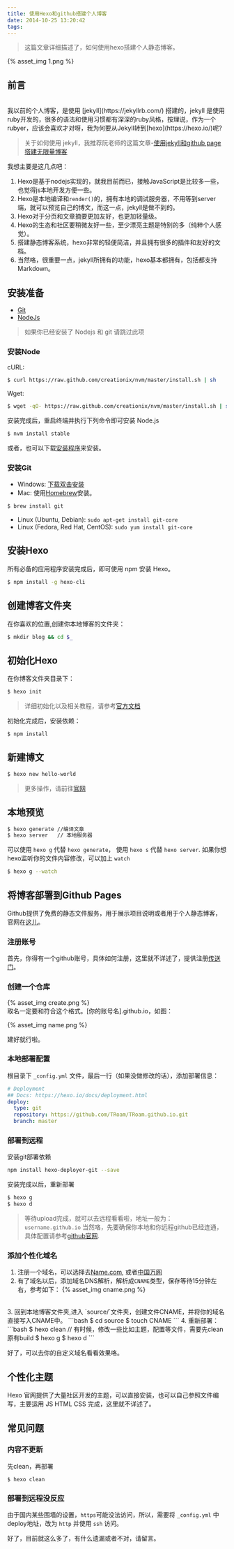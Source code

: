 ```yaml
---
title: 使用Hexo和github搭建个人博客
date: 2014-10-25 13:20:42
tags:
---
```


> 这篇文章详细描述了，如何使用hexo搭建个人静态博客。

{% asset_img 1.png %}
<br />


## 前言
<br />
我以前的个人博客，是使用 [jekyll](https://jekyllrb.com/) 搭建的，jekyll 是使用ruby开发的，很多的语法和使用习惯都有深深的ruby风格，按理说，作为一个rubyer，应该会喜欢才对呀，我为何要从Jekyll转到[hexo](https://hexo.io/)呢?

> 关于如何使用 jekyll，我推荐阮老师的这篇文章-[使用jekyll和github page 搭建无限量博客](http://www.ruanyifeng.com/blog/2012/08/blogging_with_jekyll.html)

我想主要是这几点吧：

1. Hexo是基于nodejs实现的，就我目前而已，接触JavaScript是比较多一些，也觉得js本地开发方便一些。
2. Hexo是本地编译和`render()`的，拥有本地的调试服务器，不用等到server端，就可以预览自己的博文，而这一点，jekyll是做不到的。
3. Hexo对于分页和文章摘要更加友好，也更加轻量级。
4. Hexo的生态和社区要稍微友好一些，至少漂亮主题是特别的多（纯粹个人感觉）。
5. 搭建静态博客系统，hexo非常的轻便简洁，并且拥有很多的插件和友好的文档。
5. 当然咯，很重要一点，jekyll所拥有的功能，hexo基本都拥有，包括都支持Markdown。

<!-- more -->

## 安装准备

- [Git](https://git-scm.com/)
- [NodeJs](http://nodejs.org/)


> 如果你已经安装了 Nodejs 和 git 请跳过此项

### 安装Node
cURL:

```bash
$ curl https://raw.github.com/creationix/nvm/master/install.sh | sh
```

Wget:

```bash
$ wget -qO- https://raw.github.com/creationix/nvm/master/install.sh | sh
```

安装完成后，重启终端并执行下列命令即可安装 Node.js

```bash
$ nvm install stable
```

或者，也可以下载[安装程序](https://nodejs.org/en/)来安装。

### 安装Git

- Windows: [下载双击安装](https://git-scm.com/download/win)
- Mac: 使用[Homebrew](http://mxcl.github.com/homebrew/)安装。
```bash
$ brew install git
```
- Linux (Ubuntu, Debian): `sudo apt-get install git-core`
- Linux (Fedora, Red Hat, CentOS): `sudo yum install git-core`


## 安装Hexo


所有必备的应用程序安装完成后，即可使用 npm 安装 Hexo。

```bash
$ npm install -g hexo-cli
```

## 创建博客文件夹

在你喜欢的位置,创建你本地博客的文件夹：

```bash
$ mkdir blog && cd $_
```

## 初始化Hexo

在你博客文件夹目录下：

```bash
$ hexo init
```

> 详细初始化以及相关教程，请参考[官方文档](https://hexo.io/docs/configuration.html)

初始化完成后，安装依赖：

```bash
$ npm install
```

## 新建博文

```bash
$ hexo new hello-world
```

> 更多操作，请前往[官网](https://hexo.io/docs/writing.html)

## 本地预览

```bash
$ hexo generate //编译文章
$ hexo server   // 本地服务器
```

可以使用 `hexo g` 代替 `hexo generate`， 使用 `hexo s` 代替 `hexo server`. 如果你想hexo监听你的文件内容修改，可以加上 `watch`

```bash
$ hexo g --watch
```

## 将博客部署到Github Pages

Github提供了免费的静态文件服务，用于展示项目说明或者用于个人静态博客，官网在[这儿](https://pages.github.com/)。

### 注册账号

首先，你得有一个github账号，具体如何注册，这里就不详述了，提供注册[传送门](https://github.com/join)。

### 创建一个仓库

{% asset_img create.png %}
<br />
取名一定要和符合这个格式。[你的账号名].github.io，如图：

{% asset_img name.png %}
<br />

建好就行啦。

### 本地部署配置

根目录下 `_config.yml` 文件，最后一行（如果没做修改的话），添加部署信息：

```yml
# Deployment
## Docs: https://hexo.io/docs/deployment.html
deploy:
  type: git
  repository: https://github.com/TRoam/TRoam.github.io.git
  branch: master
```

### 部署到远程

安装git部署依赖

```bash
npm install hexo-deployer-git --save
```

安装完成以后，重新部署

```bash
$ hexo g
$ hexo d
```

  > 等待upload完成，就可以去远程看看啦，地址一般为： `username.github.io`
当然咯，先要确保你本地和你远程github已经连通，具体配置请参考[github官网](https://help.github.com/articles/set-up-git/).

### 添加个性化域名

1. 注册一个域名，可以选择去[Name.com](https://www.name.com/), 或者[中国万网](https://wanwang.aliyun.com/)
2. 有了域名以后，添加域名DNS解析，解析成`CNAME`类型，保存等待15分钟左右，参考如下：
{% asset_img cname.png %}
<br />
3. 回到本地博客文件夹,进入 `source/`文件夹，创建文件CNAME，并将你的域名直接写入CNAME中。
```bash
$ cd source
$ touch CNAME
```
4. 重新部署：
```bash
$ hexo clean // 有时候，修改一些比如主题，配置等文件，需要先clean原有build
$ hexo g
$ hexo d
```

好了，可以去你的自定义域名看看效果咯。

## 个性化主题

Hexo 官网提供了大量社区开发的主题，可以直接安装，也可以自己参照文件编写，主要运用 JS HTML CSS 完成，这里就不详述了。


## 常见问题

### 内容不更新

先clean，再部署

```
$ hexo clean
```

### 部署到远程没反应

由于国内某些围墙的设置，`https`可能没法访问，所以，需要将 `_config.yml` 中deploy地址，改为 `http` 并使用 `ssh` 访问。

好了，目前就这么多了，有什么遗漏或者不对，请留言。
